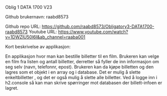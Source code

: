 Oblig 1 DATA 1700 V23

Github brukernavn: raabd8573

Github repo URL: https://github.com/raabd8573/Obligatory3-DATA1700-raabd8573
Youtube URL: https://www.youtube.com/watch?v=1DWZlU50l6I&ab_channel=raaba001

Kort beskrivelse av applikasjon:

En applikasjon hvor man kan bestille billetter til en film. 
Brukeren kan velge en film fra listen og antall billetter, derretter så fyller de inn informasjon om seg selv (navn, telefonnr, epost).
Brukeren kan da kjøpe billetten og den lagres som et objekt i en array og i database. Det er mulig å slette enkeltbilletter , og det er også mulig å slette alle billetter.
Ved å logge inn i h2.console så kan man skrive spørringer mot databasen der billett-infoen er lagret. 
